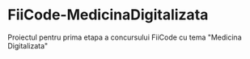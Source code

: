# FiiCode-MedicinaDigitalizata
Proiectul pentru prima etapa a concursului FiiCode cu tema "Medicina Digitalizata"

